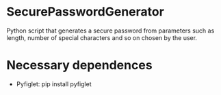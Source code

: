 # SecurePasswordGenerator

Python script that generates a secure password from parameters such as length, number of special characters and so on chosen by the user.


# Necessary dependences

* Pyfiglet: pip install pyfiglet

